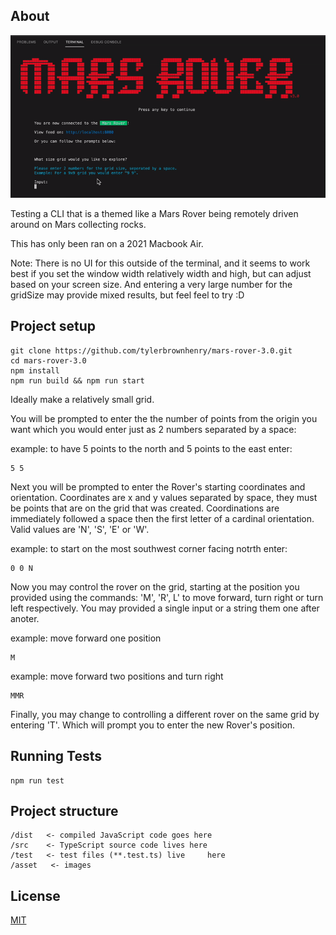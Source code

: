 ## About

![Screen](assets/screen.gif?raw=true "CLI")

Testing a CLI that is a themed like a Mars Rover being remotely driven around on Mars collecting rocks.

This has only been ran on a 2021 Macbook Air. 

Note:
There is no UI for this outside of the terminal, and it seems to work best if you set the window width relatively width and high, but can adjust based on your screen size. And entering a very large number for the gridSize may provide mixed results, but feel feel to try :D 


## Project setup

```shell
git clone https://github.com/tylerbrownhenry/mars-rover-3.0.git
cd mars-rover-3.0
npm install
npm run build && npm run start
```
Ideally make a relatively small grid.

You will be prompted to enter the the number of points from the origin you want which you would enter just as 2 numbers separated by a space:

example: to have 5 points to the north and 5 points to the east enter:

```shell
5 5
```

Next you will be prompted to enter the Rover's starting coordinates and orientation.
Coordinates are x and y values separated by space, they must be points that are on the grid that was created.
Coordinations are immediately followed a space then the first letter of a cardinal orientation. Valid values are 'N', 'S', 'E' or 'W'.

example: to start on the most southwest corner facing notrth enter:

```shell
0 0 N
```

Now you may control the rover on the grid, starting at the position you provided using the commands: 'M', 'R', L' to move forward, turn right or turn left respectively. You may provided a single input or a string them one after anoter.

example: move forward one position

```shell
M
```

example: move forward two positions and turn right

```shell
MMR
```

Finally, you may change to controlling a different rover on the same grid by entering 'T'.  Which will prompt you to enter the new Rover's position.

## Running Tests 
```shell
npm run test
```


## Project structure

```
/dist   <- compiled JavaScript code goes here
/src    <- TypeScript source code lives here
/test   <- test files (**.test.ts) live     here
/asset   <- images
```

## License

[MIT](./LICENSE)
